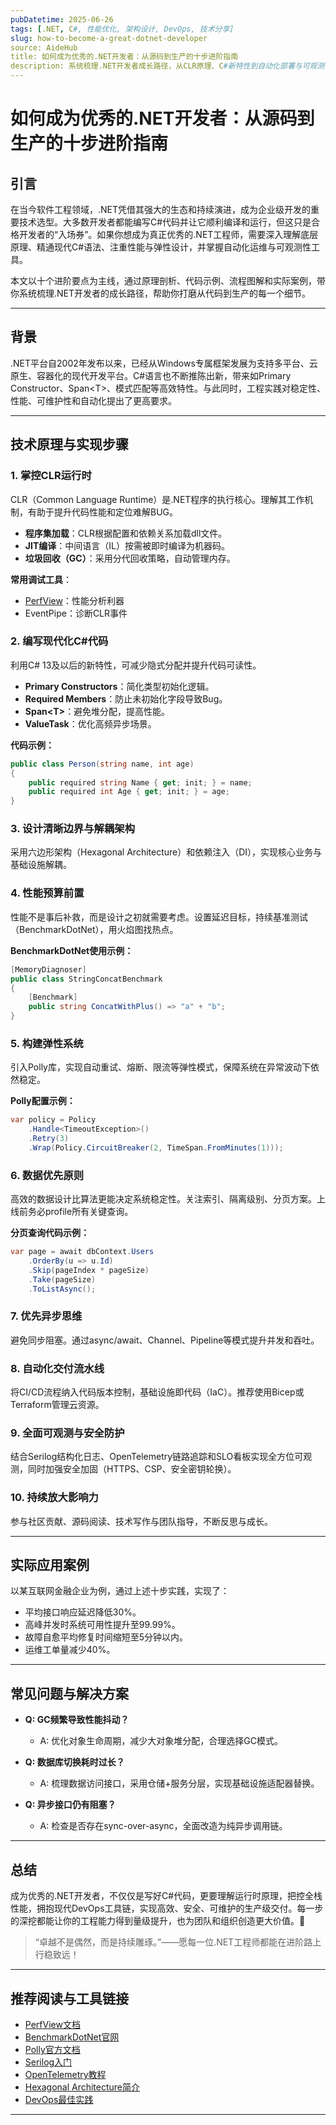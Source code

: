 ```yaml
---
pubDatetime: 2025-06-26
tags: [.NET, C#, 性能优化, 架构设计, DevOps, 技术分享]
slug: how-to-become-a-great-dotnet-developer
source: AideHub
title: 如何成为优秀的.NET开发者：从源码到生产的十步进阶指南
description: 系统梳理.NET开发者成长路径，从CLR原理、C#新特性到自动化部署与可观测性，配合图解与案例，全面提升技术深度与工程能力。
---
```


# 如何成为优秀的.NET开发者：从源码到生产的十步进阶指南

## 引言

在当今软件工程领域，.NET凭借其强大的生态和持续演进，成为企业级开发的重要技术选型。大多数开发者都能编写C#代码并让它顺利编译和运行，但这只是合格开发者的“入场券”。如果你想成为真正优秀的.NET工程师，需要深入理解底层原理、精通现代C#语法、注重性能与弹性设计，并掌握自动化运维与可观测性工具。

本文以十个进阶要点为主线，通过原理剖析、代码示例、流程图解和实际案例，带你系统梳理.NET开发者的成长路径，帮助你打磨从代码到生产的每一个细节。

---

## 背景

.NET平台自2002年发布以来，已经从Windows专属框架发展为支持多平台、云原生、容器化的现代开发平台。C#语言也不断推陈出新，带来如Primary Constructor、Span\<T>、模式匹配等高效特性。与此同时，工程实践对稳定性、性能、可维护性和自动化提出了更高要求。

---

## 技术原理与实现步骤

### 1. 掌控CLR运行时

CLR（Common Language Runtime）是.NET程序的执行核心。理解其工作机制，有助于提升代码性能和定位难解BUG。

- **程序集加载**：CLR根据配置和依赖关系加载dll文件。
- **JIT编译**：中间语言（IL）按需被即时编译为机器码。
- **垃圾回收（GC）**：采用分代回收策略，自动管理内存。

**常用调试工具**：

- [PerfView](https://github.com/microsoft/perfview)：性能分析利器
- EventPipe：诊断CLR事件

### 2. 编写现代化C#代码

利用C# 13及以后的新特性，可减少隐式分配并提升代码可读性。

- **Primary Constructors**：简化类型初始化逻辑。
- **Required Members**：防止未初始化字段导致Bug。
- **Span\<T>**：避免堆分配，提高性能。
- **ValueTask**：优化高频异步场景。

**代码示例：**

```csharp
public class Person(string name, int age)
{
    public required string Name { get; init; } = name;
    public required int Age { get; init; } = age;
}
```

### 3. 设计清晰边界与解耦架构

采用六边形架构（Hexagonal Architecture）和依赖注入（DI），实现核心业务与基础设施解耦。

### 4. 性能预算前置

性能不是事后补救，而是设计之初就需要考虑。设置延迟目标，持续基准测试（BenchmarkDotNet），用火焰图找热点。

**BenchmarkDotNet使用示例：**

```csharp
[MemoryDiagnoser]
public class StringConcatBenchmark
{
    [Benchmark]
    public string ConcatWithPlus() => "a" + "b";
}
```

### 5. 构建弹性系统

引入Polly库，实现自动重试、熔断、限流等弹性模式，保障系统在异常波动下依然稳定。

**Polly配置示例：**

```csharp
var policy = Policy
    .Handle<TimeoutException>()
    .Retry(3)
    .Wrap(Policy.CircuitBreaker(2, TimeSpan.FromMinutes(1)));
```

### 6. 数据优先原则

高效的数据设计比算法更能决定系统稳定性。关注索引、隔离级别、分页方案。上线前务必profile所有关键查询。

**分页查询代码示例：**

```csharp
var page = await dbContext.Users
    .OrderBy(u => u.Id)
    .Skip(pageIndex * pageSize)
    .Take(pageSize)
    .ToListAsync();
```

### 7. 优先异步思维

避免同步阻塞。通过async/await、Channel、Pipeline等模式提升并发和吞吐。

### 8. 自动化交付流水线

将CI/CD流程纳入代码版本控制，基础设施即代码（IaC）。推荐使用Bicep或Terraform管理云资源。

### 9. 全面可观测与安全防护

结合Serilog结构化日志、OpenTelemetry链路追踪和SLO看板实现全方位可观测，同时加强安全加固（HTTPS、CSP、安全密钥轮换）。

### 10. 持续放大影响力

参与社区贡献、源码阅读、技术写作与团队指导，不断反思与成长。

---

## 实际应用案例

以某互联网金融企业为例，通过上述十步实践，实现了：

- 平均接口响应延迟降低30%。
- 高峰并发时系统可用性提升至99.99%。
- 故障自愈平均修复时间缩短至5分钟以内。
- 运维工单量减少40%。

---

## 常见问题与解决方案

- **Q: GC频繁导致性能抖动？**

  - A: 优化对象生命周期，减少大对象堆分配，合理选择GC模式。

- **Q: 数据库切换耗时过长？**

  - A: 梳理数据访问接口，采用仓储+服务分层，实现基础设施适配器替换。

- **Q: 异步接口仍有阻塞？**
  - A: 检查是否存在sync-over-async，全面改造为纯异步调用链。

---

## 总结

成为优秀的.NET开发者，不仅仅是写好C#代码，更要理解运行时原理，把控全栈性能，拥抱现代DevOps工具链，实现高效、安全、可维护的生产级交付。每一步的深挖都能让你的工程能力得到量级提升，也为团队和组织创造更大价值。🌟

> “卓越不是偶然，而是持续雕琢。”——愿每一位.NET工程师都能在进阶路上行稳致远！

---

## 推荐阅读与工具链接

- [PerfView文档](https://github.com/microsoft/perfview/blob/main/documentation/GettingStarted.md)
- [BenchmarkDotNet官网](https://benchmarkdotnet.org/)
- [Polly官方文档](https://github.com/App-vNext/Polly)
- [Serilog入门](https://serilog.net/)
- [OpenTelemetry教程](https://opentelemetry.io/docs/instrumentation/net/)
- [Hexagonal Architecture简介](https://alistair.cockburn.us/hexagonal-architecture/)
- [DevOps最佳实践](https://docs.microsoft.com/en-us/devops/)

---
